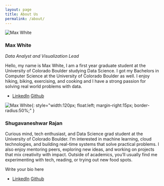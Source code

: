 ```yaml
---
layout: page
title: About Us
permalink: /about/
---
```


![Max White](/maxjwhite.github.io/max.png)
### **Max White**
*Data Analyst and Visualization Lead*

Hello, my name is Max White, I am a first year graduate student at the University of Colorado Boulder studying Data Science. I got my Bachelors in Computer Science at the University of Colorado Boulder as well. I enjoy hiking, biking, exercising, and cooking and I have a strong passion for solving real world problems with data. 
- [LinkedIn](www.linkedin.com/in/maxwell-white-0ba538337) [Github](https://github.com/maxjwhite)



![Max White](/shuga.png){: style="width:120px; float:left; margin-right:15px; border-radius:50%;" }
### **Shugavaneshwar Rajan**

Curious mind, tech enthusiast, and Data Science grad student at the University of Colorado Boulder. I’m interested in machine learning, cloud technologies, and building real-time systems that solve practical problems. I also enjoy mentoring peers, exploring new ideas, and working on projects that mix creativity with impact. Outside of academics, you’ll usually find me experimenting with tech, reading, or trying out new food spots.

Write your bio here
- [LinkedIn](https://www.linkedin.com/in/shuga-vaneshwar-922603226/) [Github](https://github.com/NickStrain)



